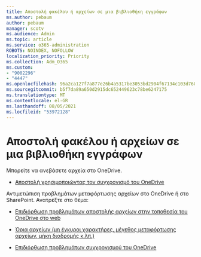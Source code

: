 ```yaml
---
title: Αποστολή φακέλου ή αρχείων σε μια βιβλιοθήκη εγγράφων
ms.author: pebaum
author: pebaum
manager: scotv
ms.audience: Admin
ms.topic: article
ms.service: o365-administration
ROBOTS: NOINDEX, NOFOLLOW
localization_priority: Priority
ms.collection: Adm_O365
ms.custom:
- "9002296"
- "4447"
ms.openlocfilehash: 96a2ca127f7a877e26b4a5317be3053bd2904f67134c103d760823d73f3b5570
ms.sourcegitcommit: b5f7da89a650d2915dc652449623c78be6247175
ms.translationtype: MT
ms.contentlocale: el-GR
ms.lasthandoff: 08/05/2021
ms.locfileid: "53972128"
---
```

# <a name="upload-a-folder-or-files-to-a-document-library"></a>Αποστολή φακέλου ή αρχείων σε μια βιβλιοθήκη εγγράφων

Μπορείτε να ανεβάσετε αρχεία στο OneDrive.

- [Αποστολή χρησιμοποιώντας τον συγχρονισμό του OneDrive](https://support.office.com/article/sync-files-with-onedrive-in-windows-615391c4-2bd3-4aae-a42a-858262e42a49)

Αντιμετώπιση προβλημάτων μεταφόρτωσης αρχείων στο OneDrive ή στο SharePoint. Ανατρέξτε στο θέμα:

- [Επιδιόρθωση προβλημάτων αποστολής αρχείων στην τοποθεσία του OneDrive στο web](https://support.office.com/article/Fix-problems-uploading-files-on-the-OneDrive-website-9afcc4a0-e344-4bc9-9c9d-59d3e802247e)

- [Όρια αρχείων (μη έγκυροι χαρακτήρες, μέγεθος μεταφόρτωσης αρχείων, μήκη διαδρομής κ.λπ.)](https://support.office.com/article/invalid-file-names-and-file-types-in-onedrive-onedrive-for-business-and-sharepoint-64883a5d-228e-48f5-b3d2-eb39e07630fa)

- [Επιδιόρθωση προβλημάτων συγχρονισμού του OneDrive](https://support.office.com/article/Fix-OneDrive-sync-problems-83ab0d8a-8400-45b0-8dcf-dc8aa8a6bcf8)
